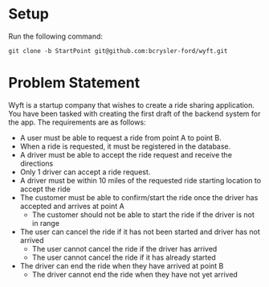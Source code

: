 # Setup
Run the following command:
```
git clone -b StartPoint git@github.com:bcrysler-ford/wyft.git
```

# Problem Statement
Wyft is a startup company that wishes to create a ride sharing application. 
You have been tasked with creating the first draft of the backend system for the app. The requirements are as follows:
- A user must be able to request a ride from point A to point B.
- When a ride is requested, it must be registered in the database.
- A driver must be able to accept the ride request and receive the directions
- Only 1 driver can accept a ride request.
- A driver must be within 10 miles of the requested ride starting location to accept the ride
- The customer must be able to confirm/start the ride once the driver has accepted and arrives at point A
  - The customer should not be able to start the ride if the driver is not in range
- The user can cancel the ride if it has not been started and driver has not arrived
  - The user cannot cancel the ride if the driver has arrived
  - The user cannot cancel the ride if it has already started
- The driver can end the ride when they have arrived at point B
  - The driver cannot end the ride when they have not yet arrived
